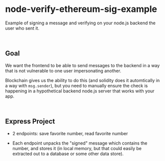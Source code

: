 # node-verify-ethereum-sig-example
Example of signing a message and verifying on your node.js backend the user who sent it. 


<br>

## Goal

We want the frontend to be able to send messages to the backend in a way that is not vulnerable to one user impersonating another.

Blockchain gives us the ability to do this (and solidity does it automtically in a way with `msg.sender`), but you need to manually ensure the check is happening in a hypothetical backend node.js server that works with your app. 

<br/>

## Express Project

- 2 endpoints: save favorite number, read favorite number

- Each endpoint unpacks the "signed" message which contains the number, and stores it (in local memory, but that could easily be extracted out to a database or some other data store).

